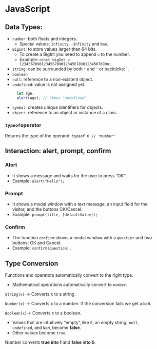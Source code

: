 # JavaScript

## Data Types:
- `number`: both floats and integers.
  - Special values: `Infinity`, `-Infinity` and `Nan`.
- `BigInt`: to store values larger than 64 bits.
  - To create a BigInt you need to append `n` to the number.
  - Example: `const bigInt = 1234567890123456789012345678901234567890n;`
- `string`: can be surrounded by both `"` and `'` or backticks: `.
- `boolean`
- `null`: reference to a non-existent object.
- `undefined`: value is not assigned yet.
  ```javascript
    let age;
    alert(age); // shows "undefined"
  ```
- `symbol`: creates unique identifiers for objects.
- `object`: reference to an object or instance of a class.

### `typeof`operator
Returns the type of the operand: `typeof 0 // "number"`

## Interaction: alert, prompt, confirm
### Alert
- It shows a message and waits for the user to press “OK”.
- Example: `alert("Hello");`

### Prompt
- It shows a modal window with a text message, an input field for the visitor, and the buttons OK/Cancel.
- Example: `prompt(title, [defaultValue]);`

### Confirm
- The function `confirm` shows a modal window with a `question` and two buttons: OK and Cancel.
- Example: `confirm(question);`

## Type Conversion
Functions and operators automatically convert to the right type.
 - Mathematical operations automatically convert to `number`.

`String(x)` -> Converts x to a string.

`Number(x)` -> Converts x to a number. If the conversion fails we get a `NaN`.

`Boolean(x)`-> Converts x to a boolean. 
- Values that are intuitively “empty”, like `0`, an empty string, `null`, `undefined`, and `NaN`, become **false**.
- Other values become `true`.

Number converts **true into 1** and **false into 0**.

